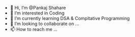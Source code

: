 - 👋 Hi, I’m @Pankaj Shahare
- 👀 I’m interested in Coding
- 🌱 I’m currently learning DSA & Compitative Programming
- 💞️ I’m looking to collaborate on ...
- 📫 How to reach me ...

<!---
pnkjshahare/pnkjshahare is a ✨ special ✨ repository because its `README.md` (this file) appears on your GitHub profile.
You can click the Preview link to take a look at your changes.
--->
